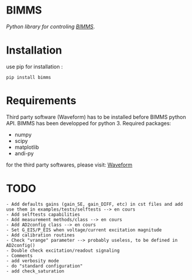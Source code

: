 # BIMMS
*Python library for controling [BIMMS](https://www.hardware-x.com/article/S2468-0672(22)00132-8/fulltext)*.


# Installation

use pip for installation : 
```
pip install bimms
```

# Requirements

Third party software (Waveform) has to be installed before BIMMS python API. 
BIMMS has been developped for python 3.
Required packages:
- numpy
- scipy
- matplotlib
- andi-py


for the third party softwares, please visit:
[Waveform](https://digilent.com/shop/software/digilent-waveforms/)

# TODO
    - Add defaults gains (gain_SE, gain_DIFF, etc) in cst files and add use them in examples/tests/selftests --> en cours
    - Add selftests capabilities 
    - Add measurement methods/class --> en cours
    - Add AD2config class --> en cours  
    - Set G_EIS/P_EIS when voltage/current excitation magnitude 
    - Add calibration routines 
    - Check "vrange" parameter --> probably useless, to be defined in AD2config()
    - Double check excitation/readout signaling
    - Comments
    - add verbosity mode
    - do "standard configuration" 
    - add check_saturation
